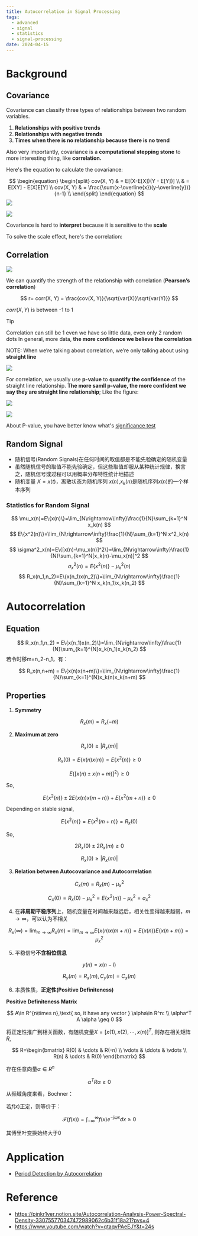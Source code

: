 ```yaml
---
title: Autocorrelation in Signal Processing
tags:
  - advanced
  - signal
  - statistics
  - signal-processing
date: 2024-04-15
---
```

# Background
## Covariance


Covariance can classify three types of relationships between two random variables.

1. **Relationships with positive trends**
2. **Relationships with negative trends**
3. **Times when there is no relationship because there is no trend**

Also very importantly, covariance is a **computational stepping stone** to more interesting thing, like **correlation.**


Here's the equation to calculate the covariance:

$$
\begin{equation}
\begin{split} 
cov(X, Y) & = E[(X-E[X])(Y - E[Y])] \\ 
& = E[XY] - E[X]E[Y] \\
cov(X, Y) & = \frac{\sum(x-\overline{x})(y-\overline{y})}{n-1} \\
\end{split}
\end{equation}
$$
![](signal_processing/algorithm/advanced_statistic/autocorrelation/attachments/Pasted%20image%2020240415171344.png)

![](signal_processing/algorithm/advanced_statistic/autocorrelation/attachments/Pasted%20image%2020240415171351.png)


Covariance is hard to **interpret** because it is sensitive to the **scale**


To solve the scale effect, here's the correlation:

## Correlation

![](signal_processing/algorithm/advanced_statistic/autocorrelation/attachments/Pasted%20image%2020240415171510.png)


We can quantify the strength of the relationship with correlation (**Pearson’s correlation**)

$$
r= corr(X, Y) = \frac{cov(X, Y)}{\sqrt{var(X)}\sqrt{var(Y)}}
$$

$corr(X, Y)$ is between -1 to 1


> [!tip] 
>  Correlation can still be 1 even we have so little data, even only 2 random dots In general, more data, **the more confidence we believe the correlation** 
>  
>  NOTE: When we’re talking about correlation, we’re only talking about using **straight line**


![](signal_processing/algorithm/advanced_statistic/autocorrelation/attachments/Pasted%20image%2020240415171736.png)

For correlation, we usually use **p-value** to **quantify the confidence** of the straight line relationship. **The more samll p-value, the more confident we say they are straight line relationship**; Like the figure:

![](signal_processing/algorithm/advanced_statistic/autocorrelation/attachments/Pasted%20image%2020240415171834.png)

![](signal_processing/algorithm/advanced_statistic/autocorrelation/attachments/Pasted%20image%2020240415171855.png)


About P-value, you have better know what's [significance test](math/Statistics/significance_test/whats_the_significance_test.md)


## Random Signal

- 随机信号(Random Signals)在任何时间的取值都是不能先验确定的随机变量
- 虽然随机信号的取值不能先验确定，但这些取值却服从某种统计规律，换言之，随机信号或过程可以用概率分布特性统计地描述
- 随机变量 $X=x(t)$，离散状态为随机序列 $x(n)$,$x_k(n)$是随机序列$x(n)$的一个样本序列

### Statistics for Random Signal

$$
\mu_x(n)=E\{x(n)\}=\lim_{N\rightarrow\infty}\frac{1}{N}\sum_{k=1}^N x_k(n)
$$
$$
E\{x^2(n)\}=\lim_{N\rightarrow\infty}\frac{1}{N}\sum_{k=1}^N x^2_k(n)
$$
$$
\sigma^2_x(n)=E\{[x(n)-\mu_x(n)]^2\}=\lim_{N\rightarrow\infty}\frac{1}{N}\sum_{k=1}^N[x_k(n)-\mu_x(n)]^2
$$
$$
\sigma^2_x(n)=E\{x^2(n)\}-\mu^2_x(n)
$$
$$
R_x(n_1,n_2)=E\{x(n_1)x(n_2)\}=\lim_{N\rightarrow\infty}\frac{1}{N}\sum_{k=1}^N x_k(n_1)x_k(n_2)
$$

# Autocorrelation

## Equation


$$
R_x(n_1,n_2) = E\{x(n_1)x(n_2)\}=\lim_{N\rightarrow\infty}\frac{1}{N}\sum_{k=1}^{N}x_k(n_1)x_k(n_2)
$$
若令时移m=n_2-n_1，有：

$$
R_x(n,n+m) = E\{x(n)x(n+m)\}=\lim_{N\rightarrow\infty}\frac{1}{N}\sum_{k=1}^{N}x_k(n)x_k(n+m)
$$


## Properties

1. **Symmetry**

$$
R_x(m)=R_x(-m)
$$

2. **Maximum at zero**

$$
R_x(0) \geq |R_x(m)|
$$

$$
R_x(0)=E\{x(n)x(n)\}=E\{x^2(n)\} \geq 0
$$

$$
E\{[x(n)\pm x(n+m)]^2\} \geq 0
$$

So,

$$
E\{x^2(n)\} \pm 2E\{x(n)x(m+n)\} + E\{x^2(m+n)\} \geq 0
$$

Depending on stable signal,

$$
E\{x^2(n)\} = E\{x^2(m+n)\} = R_x(0)
$$

So,

$$
2R_x(0)\pm2R_x(m) \geq 0
$$

$$
R_x(0) \geq |R_x(m)|
$$

3. **Relation between Autocovariance and Autocorrelation**

$$
C_x(m)=R_x(m)-\mu_x^2
$$

$$
C_x(0)=R_x(0)-\mu_x^2=E\{x^2(n)\}-\mu_x^2 = \sigma_x^2
$$

4. 在**非周期平稳序列**上，随机变量在时间越来越远后，相关性变得越来越弱，$m \rightarrow \infty$，可以认为不相关

$$
R_x(\infty)=\lim_{m\rightarrow\infty}R_x(m)=\lim_{m\rightarrow\infty}E\{x(n)x(m+n)\} = E\{x(n)\}E\{x(n+m)\}=\mu_x^2
$$

5. 平稳信号**不含相位信息**

$$
y(n)=x(n-l)
$$

$$
R_y(m)=R_x(m),C_y(m)=C_x(m)
$$

6. 本质性质，**正定性(Positive Definiteness)**

**Positive Definiteness Matrix**

$$
A\in R^{n\times n},\text{ so, it have any vector } \alpha\in R^n:  \\
\alpha^T A \alpha \geq 0
$$

将正定性推广到相关函数，有随机变量$X=[x(1),x(2),\cdots,x(n)]^T,$ 则存在相关矩阵$R$,

$$
R=\begin{bmatrix}
R(0) & \cdots & R(-n) \\
\vdots & \ddots & \vdots \\
R(n) & \cdots & R(0)
\end{bmatrix}
$$

存在任意向量$\alpha \in R^n$

$$
\alpha^T R \alpha \geq0
$$

从频域角度来看，Bochner：

若$f(x)$正定，则等价于：

$$
\mathcal{F}(f(x)) = \int_{-\infty}^{\infty}f(x)e^{-j\omega x}dx \geq 0
$$

其傅里叶变换始终大于0


# Application


* [Period Detection by Autocorrelation](signal_processing/algorithm/advanced_statistic/autocorrelation/period_detection.md)
# Reference

* https://pinkr1ver.notion.site/Autocorrelation-Analysis-Power-Spectral-Density-330755770347472989062c6b31f18a21?pvs=4
* https://www.youtube.com/watch?v=qtaqvPAeEJY&t=24s